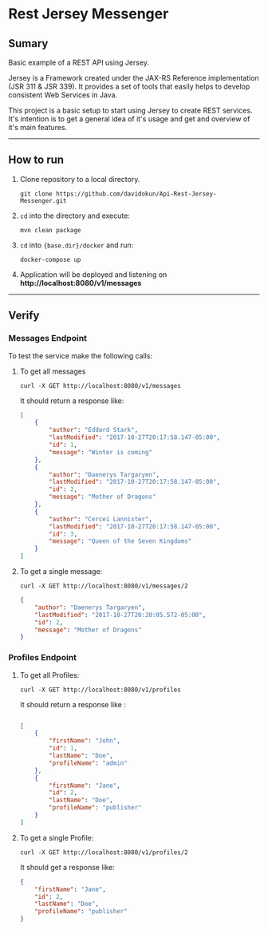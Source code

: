 # Rest Jersey Messenger

## Sumary

Basic example of a REST API using Jersey.
 
Jersey is a Framework created under the JAX-RS Reference implementation (JSR 311 & JSR 339).
It provides a set of tools that easily helps to develop consistent Web Services in Java.

This project is a basic setup to start using Jersey to create REST services. 
It's intention is to get a general idea of it's usage and get and overview of it's main features.

---

## How to run

1. Clone repository to a local directory.

    `git clone https://github.com/davidokun/Api-Rest-Jersey-Messenger.git`
    
2. `cd` into the directory and execute:

    `mvn clean package`
    
3. `cd` into `{base.dir}/docker` and run:

    `docker-compose up`
    
4. Application will be deployed and listening on  **http://localhost:8080/v1/messages**

---

## Verify

### Messages Endpoint

To test the service make the following calls:

1. To get all messages
    
    `curl -X GET http://localhost:8080/v1/messages`

    It should return a response like:
    
    ```Json
    [
        {
            "author": "Eddard Stark",
            "lastModified": "2017-10-27T20:17:58.147-05:00",
            "id": 1,
            "message": "Winter is coming"
        },
        {
            "author": "Daenerys Targaryen",
            "lastModified": "2017-10-27T20:17:58.147-05:00",
            "id": 2,
            "message": "Mother of Dragons"
        },
        {
            "author": "Cercei Lannister",
            "lastModified": "2017-10-27T20:17:58.147-05:00",
            "id": 3,
            "message": "Queen of the Seven Kingdoms"
        }
    ]
    ```
    
2. To get a single message:

    `curl -X GET http://localhost:8080/v1/messages/2`
    
    ```Json
    {
        "author": "Daenerys Targaryen",
        "lastModified": "2017-10-27T20:20:05.572-05:00",
        "id": 2,
        "message": "Mother of Dragons"
    }
    ```
    
### Profiles Endpoint

1. To get all Profiles:

    `curl -X GET http://localhost:8080/v1/profiles`
    
    It should return a response like :
    
    ```Json
    
    [
        {
            "firstName": "John",
            "id": 1,
            "lastName": "Doe",
            "profileName": "admin"
        },
        {
            "firstName": "Jane",
            "id": 2,
            "lastName": "Doe",
            "profileName": "publisher"
        }
    ]
    ```
2. To get a single Profile:

    `curl -X GET http://localhost:8080/v1/profiles/2`
    
    It should get a response like:
    
    ```JSON
    {
        "firstName": "Jane",
        "id": 2,
        "lastName": "Doe",
        "profileName": "publisher"
    }
    ```
 

